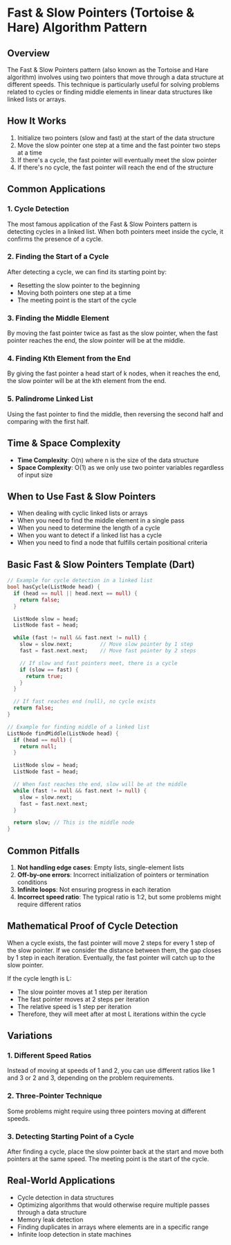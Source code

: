 # Fast & Slow Pointers (Tortoise & Hare) Algorithm Pattern

## Overview

The Fast & Slow Pointers pattern (also known as the Tortoise and Hare algorithm) involves using two pointers that move through a data structure at different speeds. This technique is particularly useful for solving problems related to cycles or finding middle elements in linear data structures like linked lists or arrays.

## How It Works

1. Initialize two pointers (slow and fast) at the start of the data structure
2. Move the slow pointer one step at a time and the fast pointer two steps at a time
3. If there's a cycle, the fast pointer will eventually meet the slow pointer
4. If there's no cycle, the fast pointer will reach the end of the structure

## Common Applications

### 1. Cycle Detection

The most famous application of the Fast & Slow Pointers pattern is detecting cycles in a linked list. When both pointers meet inside the cycle, it confirms the presence of a cycle.

### 2. Finding the Start of a Cycle

After detecting a cycle, we can find its starting point by:

- Resetting the slow pointer to the beginning
- Moving both pointers one step at a time
- The meeting point is the start of the cycle

### 3. Finding the Middle Element

By moving the fast pointer twice as fast as the slow pointer, when the fast pointer reaches the end, the slow pointer will be at the middle.

### 4. Finding Kth Element from the End

By giving the fast pointer a head start of k nodes, when it reaches the end, the slow pointer will be at the kth element from the end.

### 5. Palindrome Linked List

Using the fast pointer to find the middle, then reversing the second half and comparing with the first half.

## Time & Space Complexity

- **Time Complexity**: O(n) where n is the size of the data structure
- **Space Complexity**: O(1) as we only use two pointer variables regardless of input size

## When to Use Fast & Slow Pointers

- When dealing with cyclic linked lists or arrays
- When you need to find the middle element in a single pass
- When you need to determine the length of a cycle
- When you want to detect if a linked list has a cycle
- When you need to find a node that fulfills certain positional criteria

## Basic Fast & Slow Pointers Template (Dart)

```dart
// Example for cycle detection in a linked list
bool hasCycle(ListNode head) {
  if (head == null || head.next == null) {
    return false;
  }

  ListNode slow = head;
  ListNode fast = head;

  while (fast != null && fast.next != null) {
    slow = slow.next;         // Move slow pointer by 1 step
    fast = fast.next.next;    // Move fast pointer by 2 steps

    // If slow and fast pointers meet, there is a cycle
    if (slow == fast) {
      return true;
    }
  }

  // If fast reaches end (null), no cycle exists
  return false;
}

// Example for finding middle of a linked list
ListNode findMiddle(ListNode head) {
  if (head == null) {
    return null;
  }

  ListNode slow = head;
  ListNode fast = head;

  // When fast reaches the end, slow will be at the middle
  while (fast != null && fast.next != null) {
    slow = slow.next;
    fast = fast.next.next;
  }

  return slow; // This is the middle node
}
```

## Common Pitfalls

1. **Not handling edge cases**: Empty lists, single-element lists
2. **Off-by-one errors**: Incorrect initialization of pointers or termination conditions
3. **Infinite loops**: Not ensuring progress in each iteration
4. **Incorrect speed ratio**: The typical ratio is 1:2, but some problems might require different ratios

## Mathematical Proof of Cycle Detection

When a cycle exists, the fast pointer will move 2 steps for every 1 step of the slow pointer. If we consider the distance between them, the gap closes by 1 step in each iteration. Eventually, the fast pointer will catch up to the slow pointer.

If the cycle length is L:

- The slow pointer moves at 1 step per iteration
- The fast pointer moves at 2 steps per iteration
- The relative speed is 1 step per iteration
- Therefore, they will meet after at most L iterations within the cycle

## Variations

### 1. Different Speed Ratios

Instead of moving at speeds of 1 and 2, you can use different ratios like 1 and 3 or 2 and 3, depending on the problem requirements.

### 2. Three-Pointer Technique

Some problems might require using three pointers moving at different speeds.

### 3. Detecting Starting Point of a Cycle

After finding a cycle, place the slow pointer back at the start and move both pointers at the same speed. The meeting point is the start of the cycle.

## Real-World Applications

- Cycle detection in data structures
- Optimizing algorithms that would otherwise require multiple passes through a data structure
- Memory leak detection
- Finding duplicates in arrays where elements are in a specific range
- Infinite loop detection in state machines
